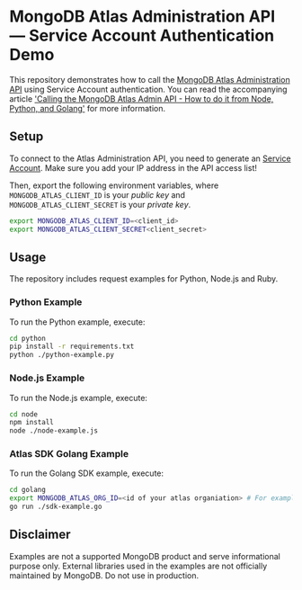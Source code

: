 # MongoDB Atlas Administration API — Service Account Authentication Demo

This repository demonstrates how to call the [MongoDB Atlas Administration API](https://www.mongodb.com/docs/atlas/api/) using Service Account authentication. You can read the accompanying article ['Calling the MongoDB Atlas Admin API - How to do it from Node, Python, and Golang'](https://www.mongodb.com/developer/how-to/{placeholder}) for more information.

## Setup

To connect to the Atlas Administration API, you need to generate an [Service Account](hhttps://www.mongodb.com/docs/atlas/api/service-accounts-overview/). Make sure you add your IP address in the API access list!

Then, export the following environment variables, where `MONGODB_ATLAS_CLIENT_ID` is your _public key_ and `MONGODB_ATLAS_CLIENT_SECRET` is your _private key_.

```bash
export MONGODB_ATLAS_CLIENT_ID=<client_id>
export MONGODB_ATLAS_CLIENT_SECRET<client_secret>
```

## Usage

The repository includes request examples for Python, Node.js and Ruby.

### Python Example

To run the Python example, execute:

```bash
cd python
pip install -r requirements.txt
python ./python-example.py
```

### Node.js Example

To run the Node.js example, execute:

```bash
cd node
npm install
node ./node-example.js
```

### Atlas SDK Golang Example

To run the Golang SDK example, execute:

```bash
cd golang
export MONGODB_ATLAS_ORG_ID=<id of your atlas organiation> # For example 6707a96bc2b066602a4dfdcc
go run ./sdk-example.go
```

## Disclaimer

Examples are not a supported MongoDB product and serve informational purpose only.
External libraries used in the examples are not officially maintained by MongoDB.
Do not use in production.
